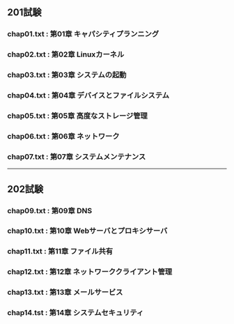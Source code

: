 ## 201試験
### chap01.txt : 第01章 キャパシティプランニング
### chap02.txt : 第02章 Linuxカーネル
### chap03.txt : 第03章 システムの起動
### chap04.txt : 第04章 デバイスとファイルシステム
### chap05.txt : 第05章 高度なストレージ管理
### chap06.txt : 第06章 ネットワーク
### chap07.txt : 第07章 システムメンテナンス
----
## 202試験
### chap09.txt : 第09章 DNS
### chap10.txt : 第10章 Webサーバとプロキシサーバ
### chap11.txt : 第11章 ファイル共有
### chap12.txt : 第12章 ネットワーククライアント管理
### chap13.txt : 第13章 メールサービス
### chap14.tst : 第14章 システムセキュリティ
